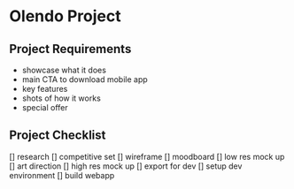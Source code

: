 # Olendo Project

## Project Requirements
* showcase what it does
* main CTA to download mobile app
* key features
* shots of how it works
* special offer


## Project Checklist
[] research 
[] competitive set
[] wireframe
[] moodboard
[] low res mock up
    [] art direction
[] high res mock up
[] export for dev
[] setup dev environment
[] build webapp
